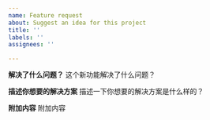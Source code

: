 ```yaml
---
name: Feature request
about: Suggest an idea for this project
title: ''
labels: ''
assignees: ''

---
```


**解决了什么问题？**
这个新功能解决了什么问题？

**描述你想要的解决方案**
描述一下你想要的解决方案是什么样的？

**附加内容**
附加内容
